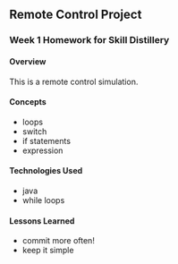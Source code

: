 ## Remote Control Project

### Week 1 Homework for Skill Distillery

#### Overview
This is a remote control simulation.

#### Concepts
* loops
* switch
* if statements
* expression

#### Technologies Used
* java 
* while loops

#### Lessons Learned
* commit more often!
* keep it simple